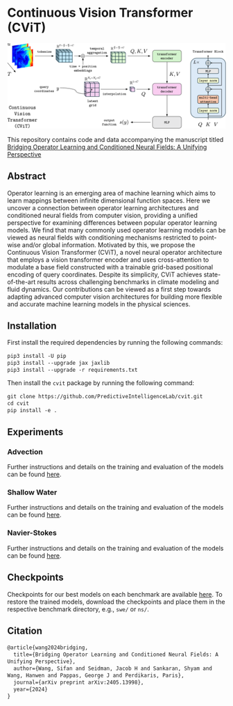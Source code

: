 # Continuous Vision Transformer (CViT)


![master_figure-2](figures/cvit_arch.png)

This repository contains code and data accompanying the manuscript titled [Bridging Operator Learning and Conditioned Neural Fields: A Unifying Perspective](https://arxiv.org/abs/2405.13998)

## Abstract

Operator learning is an emerging area of machine learning which aims to learn mappings between infinite dimensional function spaces. Here we uncover a connection between operator learning architectures and conditioned neural fields from computer vision, providing a unified perspective for examining differences between popular operator learning models. We find that many commonly used operator learning models can be viewed as neural fields with conditioning mechanisms restricted to point-wise and/or global information. Motivated by this, we propose the Continuous Vision Transformer (CViT), a novel neural operator architecture that employs a vision transformer encoder and uses cross-attention to modulate a base field constructed with a trainable grid-based positional encoding of query coordinates. Despite its simplicity, CViT achieves state-of-the-art results across challenging benchmarks in climate modeling and fluid dynamics. Our contributions can be viewed as a first step towards adapting advanced computer vision architectures for building more flexible and accurate machine learning models in the physical sciences.


## Installation

First install the required dependencies by running the following commands:

```
pip3 install -U pip
pip3 install --upgrade jax jaxlib
pip3 install --upgrade -r requirements.txt
```

Then install the `cvit` package by running the following command:

```
git clone https://github.com/PredictiveIntelligenceLab/cvit.git
cd cvit
pip install -e .
```


## Experiments

### Advection 

Further instructions and details on the training and evaluation of the models can be found [here](./adv/README.md).

### Shallow Water 

Further instructions and details on the training and evaluation of the models can be found [here](./swe/README.md).

### Navier-Stokes 

Further instructions and details on the training and evaluation of the models can be found [here](./ns/README.md).



## Checkpoints

Checkpoints for our best models on each benchmark are available [here](https://drive.google.com/drive/folders/1XcyzV8yEx0xu_fT6QbRTccIytP0hyNft?usp=sharing).
To restore the trained models, download the checkpoints and place them in the respective benchmark directory, e.g., `swe/` or `ns/`.


## Citation
    @article{wang2024bridging,
      title={Bridging Operator Learning and Conditioned Neural Fields: A Unifying Perspective},
      author={Wang, Sifan and Seidman, Jacob H and Sankaran, Shyam and Wang, Hanwen and Pappas, George J and Perdikaris, Paris},
      journal={arXiv preprint arXiv:2405.13998},
      year={2024}
    }



